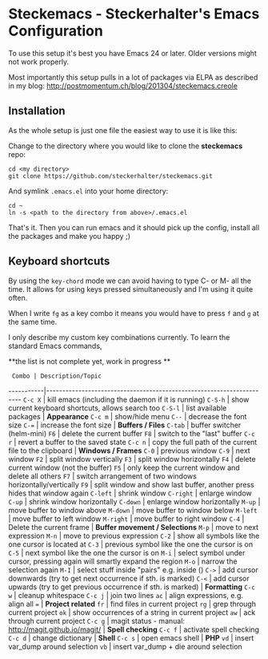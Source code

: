 # Steckemacs - Steckerhalter's Emacs Configuration

To use this setup it's best you have Emacs 24 or later. Older versions might not work properly.

Most importantly this setup pulls in a lot of packages via ELPA as described in my blog: http://postmomentum.ch/blog/201304/steckemacs.creole

## Installation

As the whole setup is just one file the easiest way to use it is like this:

Change to the directory where you would like to clone the **steckemacs** repo:

    cd <my directory>
    git clone https://github.com/steckerhalter/steckemacs.git
    
And symlink `.emacs.el` into your home directory:

    cd ~
    ln -s <path to the directory from above>/.emacs.el
    
That's it. Then you can run emacs and it should pick up the config, install all the packages and make you happy ;)

## Keyboard shortcuts

By using the `key-chord` mode we can avoid having to type C- or M- all the time. It allows for using keys pressed simultaneously and I'm using it quite often.

When I write `fg` as a key combo it means you would have to press `f` and `g` at the same time.

I only describe my custom key combinations currently. To learn the standard Emacs commands, 

**the list is not complete yet, work in progress **

     Combo | Description/Topic
-----------|----------------------------------------------------------------------
   `C-c X` | kill emacs (including the daemon if it is running)
   `C-S-h` | show current keyboard shortcuts, allows search too
   `C-S-l` | list available packages
           | **Appearance**
   `C-c m` | show/hide menu
     `C--` | decrease the font size
     `C-=` | increase the font size
           | **Buffers / Files**
   `C-tab` | buffer switcher (helm-mini)
      `F6` | delete the current buffer
      `F8` | switch to the "last" buffer
   `C-c r` | revert a buffer to the saved state
   `C-c n` | copy the full path of the current file to the clipboard
           | **Windows / Frames**
     `C-0` | previous window
     `C-9` | next window
      `F2` | split window vertically
      `F3` | split window horizontally
      `F4` | delete current window (not the buffer)
      `F5` | only keep the current window and delete all others
      `F7` | switch arrangement of two windows horizontally/vertically
      `F9` | split window and show last buffer, another press hides that window again
  `C-left` | shrink window
 `C-right` | enlarge window
    `C-up` | shrink window horizontally
  `C-down` | enlarge window horizontally
    `M-up` | move buffer to window above
  `M-down` | move buffer to window below
  `M-left` | move buffer to left window
 `M-right` | move buffer to right window 
     `C-4` | Delete the current frame
           | **Buffer movement / Selections**
     `M-p` | move to next expression
     `M-n` | move to previous expression
     `C-2` | show all symbols like the one cursor is located at
     `C-3` | previous symbol like the one the cursor is on
     `C-5` | next symbol like the one the cursor is on
     `M-i` | select symbol under cursor, pressing again will smartly expand the region
     `M-o` | narrow the selection again
     `M-I` | select stuff inside "pairs" e.g. inside ()
     `C->` | add cursor downwards (try to get next occurrence if sth. is marked)
     `C-<` | add cursor upwards (try to get previous occurrence if sth. is marked)
           | **Formatting**
   `C-c w` | cleanup whitespace
   `C-c j` | join two lines
      `ac` | align expressions, e.g. align all `=`
           | **Project related**
      `fr` | find files in current project
      `rg` | grep through current project
      `ok` | show occurrences of a string in current project
      `aw` | ack through current project
   `C-c g` | magit status - manual: http://magit.github.io/magit/
           | **Spell checking**
   `C-c f` | activate spell checking
   `C-c d` | change dictionary
           | **Shell**
   `C-c s` | open emacs shell
           | **PHP**
      `vd` | insert var_dump around selection
      `vb` | insert var_dump + die around selection
